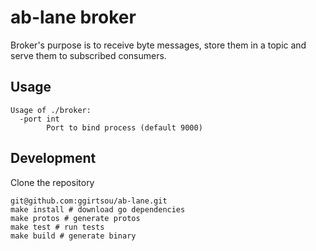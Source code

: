 # ab-lane broker

Broker's purpose is to receive byte messages, store them in a topic and serve them to subscribed consumers.

## Usage

```text
Usage of ./broker:
  -port int
    	Port to bind process (default 9000)
```

## Development

Clone the repository

```
git@github.com:ggirtsou/ab-lane.git
make install # download go dependencies
make protos # generate protos
make test # run tests
make build # generate binary
```
